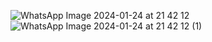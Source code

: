 ![WhatsApp Image 2024-01-24 at 21 42 12](https://github.com/Adonis-Alcivar/Telegram/assets/152331440/08c23550-0aaf-4bd8-b256-9af3af8cd280)
![WhatsApp Image 2024-01-24 at 21 42 12 (1)](https://github.com/Adonis-Alcivar/Telegram/assets/152331440/55155dc1-ade9-4d50-9a91-0246766abd06)
